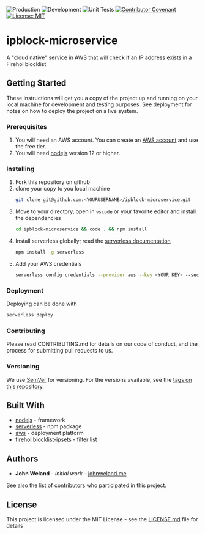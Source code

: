 ![Production](https://github.com/johnweland/ipblock-microservice/workflows/Production/badge.svg?branch=main) ![Development](https://github.com/johnweland/ipblock-microservice/workflows/Development/badge.svg?branch=develop) ![Unit Tests](https://github.com/johnweland/ipblock-microservice/workflows/Unit%20Tests/badge.svg) [![Contributor Covenant](https://img.shields.io/badge/Contributor%20Covenant-v2.0%20adopted-ff69b4.svg)](code_of_conduct.md) [![License: MIT](https://img.shields.io/badge/License-MIT-yellow.svg)](https://opensource.org/licenses/MIT)
# ipblock-microservice
A "cloud native" service in AWS that will check if an IP address exists in a Firehol blocklist

## Getting Started
These instructions will get you a copy of the project up and running on your local machine for development and testing purposes. See deployment for notes on how to deploy the project on a live system.

### Prerequisites
1. You will need an AWS account. You can create an [AWS account](https://aws.amazon.com/free/) and use the free tier.
2. You will need [nodejs](https://nodejs.org/) version 12 or higher.

### Installing
1. Fork this repository on github
2. clone your copy to you local machine
   ``` bash
   git clone git@github.com:<YOURUSERNAME>/ipblock-microservice.git
   ```
3. Move to your directory, open in `vscode` or your favorite editor and install the dependencies
   ```bash
   cd ipblock-microservice && code . && npm install
   ```
4. Install serverless globally; read the [serverless documentation](https://www.npmjs.com/package/serverless)
   ```bash
   npm install -g serverless
   ```
5. Add your AWS credentials
   ```bash
   serverless config credentials --provider aws --key <YOUR KEY> --secret <YOUR SECRET>
   ```

### Deployment
Deploying can be done with
```bash
serverless deploy
```
### Contributing
Please read CONTRIBUTING.md for details on our code of conduct, and the process for submitting pull requests to us.
### Versioning
We use [SemVer](https://semver.org/) for versioning. For the versions available, see the [tags on this repository](https://github.com/johnweland/ipblock-microservice/tags).

## Built With
* [nodejs](https://nodejs.org/) - framework
* [serverless](https://www.npmjs.com/package/serverless) - npm package
* [aws](https://aws.amazon.com/free/) - deployment platform
* [firehol blocklist-ipsets](https://github.com/firehol/blocklist-ipsets) - filter list

## Authors
* **John Weland** - _initial work_ - [johnweland.me](https://johnweland.me)

See also the list of [contributors](https://github.com/johnweland/ipblock-microservice/graphs/contributors) who participated in this project.

## License
This project is licensed under the MIT License - see the [LICENSE.md](https://github.com/johnweland/ipblock-microservice/blob/main/LICENSE) file for details